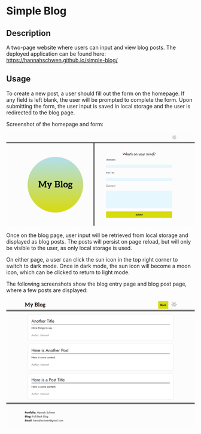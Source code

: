 # Simple Blog

## Description

A two-page website where users can input and view blog posts.
The deployed application can be found here: https://hannahschwen.github.io/simple-blog/

## Usage

To create a new post, a user should fill out the form on the homepage. If any field is left blank, the user will be prompted to complete the form. Upon submitting the form, the user input is saved in local storage and the user is redirected to the blog page.

Screenshot of the homepage and form:

![Screenshot of blog entry page](assets/images/screenshot-01.png)

Once on the blog page, user input will be retrieved from local storage and displayed as blog posts. The posts will persist on page reload, but will only be visible to the user, as only local storage is used.

On either page, a user can click the sun icon in the top right corner to switch to dark mode. Once in dark mode, the sun icon will become a moon icon, which can be clicked to return to light mode.

The following screenshots show the blog entry page and blog post page, where a few posts are displayed:

![Screenshot of blog post page](assets/images/screenshot-02.png)